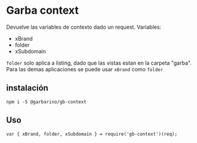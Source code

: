# Garba context

Devuelve las variables de contexto dado un request.
Variables:
- xBrand
- folder
- xSubdomain

`folder` solo aplica a listing, dado que las vistas estan en la carpeta "garba". Para las demas aplicaciones se puede usar `xBrand` como `folder`

## instalación

    npm i -S @garbarino/gb-context

## Uso

    var { xBrand, folder, xSubdomain } = require('gb-context')(req);

